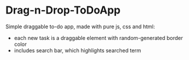 # Drag-n-Drop-ToDoApp
Simple draggable to-do app, made with pure js, css and html:
- each new task is a draggable element with random-generated border color
- includes search bar, which highlights searched term
